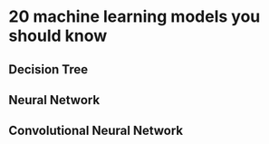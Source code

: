 # 20 machine learning models you should know

## Decision Tree

## Neural Network

## Convolutional Neural Network
